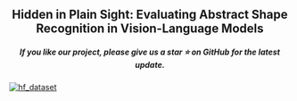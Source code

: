 <p>
<h2 align="center"> Hidden in Plain Sight: Evaluating Abstract Shape Recognition in Vision-Language Models</a></h2>

<h5 align="center"> If you like our project, please give us a star ⭐ on GitHub for the latest update.  </h2>


[![hf_dataset](https://img.shields.io/badge/%F0%9F%A4%97-Dataset%20In%20HF-red.svg)](https://huggingface.co/datasets/arshiahemmat/IllusionBench)
